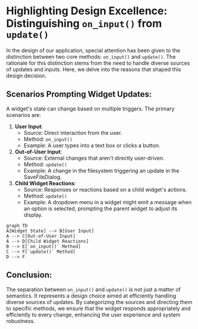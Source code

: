 # Highlighting Design Excellence: Distinguishing `on_input()` from `update()`
In the design of our application, special attention has been given to the distinction between two core methods: `on_input()` and `update()`. The rationale for this distinction stems from the need to handle diverse sources of updates and inputs. Here, we delve into the reasons that shaped this design decision.

## Scenarios Prompting Widget Updates:
A widget's state can change based on multiple triggers. The primary scenarios are:

1. **User Input**:
    - Source: Direct interaction from the user.
    - Method: `on_input()`
    - Example: A user types into a text box or clicks a button.
2. **Out-of-User Input**:
    - Source: External changes that aren't directly user-driven.
    - Method: `update()`
    - Example: A change in the filesystem triggering an update in the SaveFileDialog.
3. **Child Widget Reactions**:
    - Source: Responses or reactions based on a child widget's actions.
    - Method: `update()`
    - Example: A dropdown menu in a widget might emit a message when an option is selected, prompting the parent widget to adjust its display.

```mermaid
graph TD
A[Widget State] --> B[User Input]
A --> C[Out-of-User Input]
A --> D[Child Widget Reactions]
B --> E[`on_input()` Method]
C --> F[`update()` Method]
D --> F
```

## Conclusion:
The separation between `on_input()` and `update()` is not just a matter of semantics. It represents a design choice aimed at efficiently handling diverse sources of updates. By categorizing the sources and directing them to specific methods, we ensure that the widget responds appropriately and efficiently to every change, enhancing the user experience and system robustness.